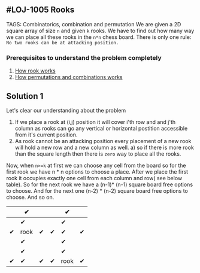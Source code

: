 #LOJ-1005 Rooks
---
TAGS: Combinatorics, combination and permutation
We are given a 2D square array of size `n` and given `k` rooks. We have to find out how many way we can place all these rooks in the `n*n` chess board. There is only one rule: `No two rooks can be at attacking position.`

### Prerequisites to understand the problem completely
1) [How rook works](https://en.wikipedia.org/wiki/Rook_(chess)#:~:text=The%20rook%20moves%20horizontally%20or,a%20special%20move%20called%20castling.)
2) [How permutations and combinations works](https://www.mathsisfun.com/combinatorics/combinations-permutations.html)

## Solution 1
Let's clear our understanding about the problem
1) If we place a rook at (i,j) position it will cover i'th row and and j'th column as rooks can go any vertical or horizontal postition accessible from it's current position.
2) As rook cannot be an attacking position every placement of a new rook will hold a new row and a new column as well.
  a) so if there is more rook than the square length then there is `zero` way to place all the rooks.

Now, when `n>=k` at first we can choose any cell from the board so for the first rook we have n * n options to choose a place. After we place the first rook it occupies exactly one cell from each column and row( see below table). So for the next rook we have a (n-1)* (n-1) square board free options to choose. And for the next one (n-2) * (n-2) square board free options to choose. And so on.



| |✔ | | |✔| |
|--- |---| ---| ---|--- |--- |
| |✔| | |✔| |
|✔|rook| ✔|✔|✔|✔|
| |✔| | |✔| |
| |✔| | |✔| |
|✔|✔| ✔| ✔|rook |✔|
